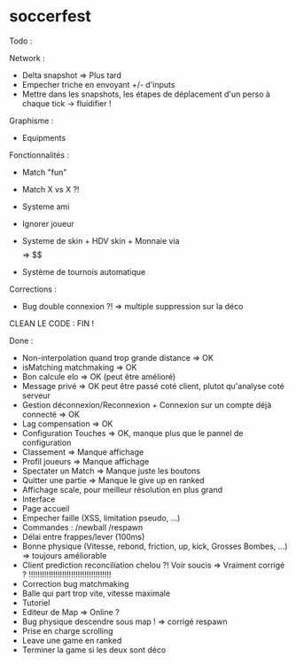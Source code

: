 # soccerfest 

Todo : 

Network :
- Delta snapshot => Plus tard
- Empecher triche en envoyant +/- d'inputs
- Mettre dans les snapshots, les étapes de déplacement d'un perso à chaque tick -> fluidifier !


Graphisme :
- Equipments

Fonctionnalités : 
- Match "fun"

- Match X vs X ?!
- Systeme ami
- Ignorer joueur
- Systeme de skin + HDV skin + Monnaie via $$$$ => $$
- Système de tournois automatique

Corrections : 
- Bug double connexion ?! => multiple suppression sur la déco

CLEAN LE CODE : FIN !

Done :
- Non-interpolation quand trop grande distance => OK
- isMatching matchmaking => OK
- Bon calcule elo => OK (peut être amélioré)
- Message privé => OK peut être passé coté client, plutot qu'analyse coté serveur
- Gestion déconnexion/Reconnexion + Connexion sur un compte déjà connecté => OK
- Lag compensation => OK
- Configuration Touches => OK, manque plus que le pannel de configuration
- Classement => Manque affichage
- Profil joueurs => Manque affichage
- Spectater un Match => Manque juste les boutons
- Quitter une partie => Manque le give up en ranked
- Affichage scale, pour meilleur résolution en plus grand
- Interface
- Page accueil
- Empecher faille (XSS, limitation pseudo, ...)
- Commandes : /newball /respawn
- Délai entre frappes/lever (100ms)
- Bonne physique (Vitesse, rebond, friction, up, kick, Grosses Bombes, ...) => toujours améliorable
- Client prediction reconciliation chelou ?! Voir soucis => Vraiment corrigé ? !!!!!!!!!!!!!!!!!!!!!!!!!!!!!!!!!!!!!
- Correction bug matchmaking
- Balle qui part trop vite, vitesse maximale
- Tutoriel
- Editeur de Map => Online ?
- Bug physique descendre sous map ! => corrigé respawn
- Prise en charge scrolling
- Leave une game en ranked
- Terminer la game si les deux sont déco








